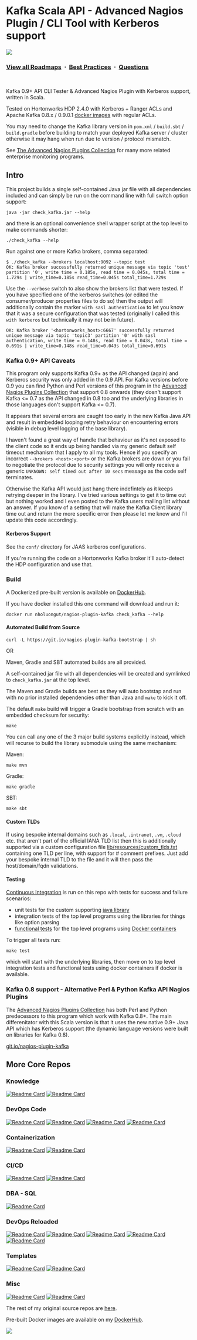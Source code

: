 # Kafka Scala API - Advanced Nagios Plugin / CLI Tool with Kerberos support

![](https://i.imgur.com/waxVImv.png)
### [View all Roadmaps](https://github.com/nholuongut/all-roadmaps) &nbsp;&middot;&nbsp; [Best Practices](https://github.com/nholuongut/all-roadmaps/blob/main/public/best-practices/) &nbsp;&middot;&nbsp; [Questions](https://www.linkedin.com/in/nholuong/)
<br/>

Kafka 0.9+ API CLI Tester & Advanced Nagios Plugin with Kerberos support, written in Scala.

Tested on Hortonworks HDP 2.4.0 with Kerberos + Ranger ACLs and Apache Kafka 0.8.x / 0.9.0.1 [docker images](https://hub.docker.com/r/nholuongut/kafka) with regular ACLs.

You may need to change the Kafka library version in `pom.xml` / `build.sbt` / `build.gradle` before building to match your deployed Kafka server / cluster otherwise it may hang when run due to version / protocol mismatch.
<!--
Testing shows it does take an extra second to negotiate the Kerberos authentication so make sure not to set ```--timeout``` to less than 2 secs if using Kerberos.
-->
See [The Advanced Nagios Plugins Collection](https://github.com/nholuongut/Nagios-Plugins#advanced-nagios-plugins-collection) for many more related enterprise monitoring programs.

## Intro

This project builds a single self-contained Java jar file with all dependencies included and can simply be run on the command line with full switch option support:

```shell
java -jar check_kafka.jar --help
```

and there is an optional convenience shell wrapper script at the top level to make commands shorter:

```shell
./check_kafka --help
```

Run against one or more Kafka brokers, comma separated:

```shell
$ ./check_kafka --brokers localhost:9092 --topic test
OK: Kafka broker successfully returned unique message via topic 'test' partition '0', write time = 0.185s, read time = 0.045s, total time = 1.729s | write_time=0.185s read_time=0.045s total_time=1.729s
```

Use the ```--verbose``` switch to also show the brokers list that were tested. If you have specified one of the kerberos switches (or edited the consumer/producer properties files to do so) then the output will additionally contain the marker ```with sasl authentication``` to let you know that it was a secure configuration that was tested (originally I called this ```with kerberos``` but technically it may not be in future).

```none
OK: Kafka broker '<hortonworks_host>:6667' successfully returned unique message via topic 'topic3' partition '0' with sasl authentication, write time = 0.148s, read time = 0.043s, total time = 0.691s | write_time=0.148s read_time=0.043s total_time=0.691s
```

### Kafka 0.9+ API Caveats

This program only supports Kafka 0.9+ as the API changed (again) and Kerberos security was only added in the 0.9 API. For Kafka versions before 0.9 you can find Python and Perl versions of this program in the [Advanced Nagios Plugins Collection](https://github.com/nholuongut/Nagios-Plugins#advanced-nagios-plugins-collection) that support 0.8 onwards (they dosn't support Kafka <= 0.7 as the API changed in 0.8 too and the underlying libraries in those languages don't support Kafka <= 0.7).

It appears that several errors are caught too early in the new Kafka Java API and result in embedded looping retry behaviour on encountering errors (visible in debug level logging of the base library).

I haven't found a great way of handle that behaviour as it's not exposed to the client code so it ends up being handled via my generic default self timeout mechanism that I apply to all my tools. Hence if you specify an incorrect ```--brokers <host>:<port>``` or the Kafka brokers are down or you fail to negotiate the protocol due to security settings you will only receive a generic ```UNKNOWN: self timed out after 10 secs``` message as the code self terminates.

Otherwise the Kafka API would just hang there indefintely as it keeps retrying deeper in the library. I've tried various settings to get it to time out but nothing worked and I even posted to the Kafka users mailing list without an answer. If you know of a setting that will make the Kafka Client library time out and return the more specific error then please let me know and I'll update this code accordingly.

#### Kerberos Support

See the ```conf/``` directory for JAAS kerberos configurations.

If you're running the code on a Hortonworks Kafka broker it'll auto-detect the HDP configuration and use that.

### Build

A Dockerized pre-built version is available on [DockerHub](https://hub.docker.com/r/nholuongut/nagios-plugin-kafka).

If you have docker installed this one command will download and run it:

```shell
docker run nholuongut/nagios-plugin-kafka check_kafka --help
```

#### Automated Build from Source

```shell
curl -L https://git.io/nagios-plugin-kafka-bootstrap | sh
```

OR

Maven, Gradle and SBT automated builds are all provided.

A self-contained jar file with all dependencies will be created and symlinked to ```check_kafka.jar``` at the top level.

The Maven and Gradle builds are best as they will auto bootstap and run with no prior installed dependencies other than Java and ```make``` to kick it off.

The default ```make``` build will trigger a Gradle bootstrap from scratch with an embedded checksum for security:

```shell
make
```

You can call any one of the 3 major build systems explicitly instead, which will recurse to build the library submodule using the same mechanism:

Maven:

```shell
make mvn
```

Gradle:

```shell
make gradle
```

SBT:

```shell
make sbt
```

#### Custom TLDs

If using bespoke internal domains such as `.local`, `.intranet`, `.vm`, `.cloud` etc. that aren't part of the official IANA TLD list then this is additionally supported via a custom configuration file [lib/resources/custom_tlds.txt](https://github.com/nholuongut/lib-java/blob/master/src/main/resources/tlds-alpha-by-domain.txt) containing one TLD per line, with support for # comment prefixes. Just add your bespoke internal TLD to the file and it will then pass the host/domain/fqdn validations.

#### Testing

[Continuous Integration](https://travis-ci.org/nholuongut/nagios-plugin-kafka) is run on this repo with tests for success and failure scenarios:

- unit tests for the custom supporting [java library](https://github.com/nholuongut/lib-java)
- integration tests of the top level programs using the libraries for things like option parsing
- [functional tests](https://github.com/nholuongut/nagios-plugin-kafka/tree/master/tests) for the top level programs using [Docker containers](https://hub.docker.com/u/nholuongut/)

To trigger all tests run:

```shell
make test
```

which will start with the underlying libraries, then move on to top level integration tests and functional tests using docker containers if docker is available.

### Kafka 0.8 support - Alternative Perl & Python Kafka API Nagios Plugins

The [Advanced Nagios Plugins Collection](https://github.com/nholuongut/Nagios-Plugins#advanced-nagios-plugins-collection) has both Perl and Python predecessors to this program which work with Kafka 0.8+. The main differenitator with this Scala version is that it uses the new native 0.9+ Java API which has Kerberos support (the dynamic language versions were built on libraries for Kafka 0.8).

[git.io/nagios-plugin-kafka](https://git.io/nagios-plugin-kafka)

## More Core Repos

<!-- OTHER_REPOS_START -->

### Knowledge

[![Readme Card](https://github-readme-stats.vercel.app/api/pin/?username=nholuongut&repo=Knowledge-Base&theme=ambient_gradient&description_lines_count=3)](https://github.com/nholuongut/Knowledge-Base)
[![Readme Card](https://github-readme-stats.vercel.app/api/pin/?username=nholuongut&repo=Diagrams-as-Code&theme=ambient_gradient&description_lines_count=3)](https://github.com/nholuongut/Diagrams-as-Code)

<!--

Not support on GitHub Markdown:

<iframe src="https://raw.githubusercontent.com/nholuongut/nholuongut/main/knowledge.md" width="100%" height="500px"></iframe>

Does nothing:

<embed src="https://raw.githubusercontent.com/nholuongut/nholuongut/main/knowledge.md" width="100%" height="500px" />

-->

### DevOps Code

[![Readme Card](https://github-readme-stats.vercel.app/api/pin/?username=nholuongut&repo=DevOps-Bash-tools&theme=ambient_gradient&description_lines_count=3)](https://github.com/nholuongut/DevOps-Bash-tools)
[![Readme Card](https://github-readme-stats.vercel.app/api/pin/?username=nholuongut&repo=DevOps-Python-tools&theme=ambient_gradient&description_lines_count=3)](https://github.com/nholuongut/DevOps-Python-tools)
[![Readme Card](https://github-readme-stats.vercel.app/api/pin/?username=nholuongut&repo=DevOps-Perl-tools&theme=ambient_gradient&description_lines_count=3)](https://github.com/nholuongut/DevOps-Perl-tools)
[![Readme Card](https://github-readme-stats.vercel.app/api/pin/?username=nholuongut&repo=DevOps-Golang-tools&theme=ambient_gradient&description_lines_count=3)](https://github.com/nholuongut/DevOps-Golang-tools)

<!--
[![Gist Card](https://github-readme-stats.vercel.app/api/gist?id=f8f551332440f1ca8897ff010e363e03)](https://gist.github.com/nholuongut/f8f551332440f1ca8897ff010e363e03)
-->

### Containerization

[![Readme Card](https://github-readme-stats.vercel.app/api/pin/?username=nholuongut&repo=Kubernetes-configs&theme=ambient_gradient&description_lines_count=3)](https://github.com/nholuongut/Kubernetes-configs)
[![Readme Card](https://github-readme-stats.vercel.app/api/pin/?username=nholuongut&repo=Dockerfiles&theme=ambient_gradient&description_lines_count=3)](https://github.com/nholuongut/Dockerfiles)

### CI/CD

[![Readme Card](https://github-readme-stats.vercel.app/api/pin/?username=nholuongut&repo=GitHub-Actions&theme=ambient_gradient&description_lines_count=3)](https://github.com/nholuongut/GitHub-Actions)
[![Readme Card](https://github-readme-stats.vercel.app/api/pin/?username=nholuongut&repo=Jenkins&theme=ambient_gradient&description_lines_count=3)](https://github.com/nholuongut/Jenkins)

### DBA - SQL

[![Readme Card](https://github-readme-stats.vercel.app/api/pin/?username=nholuongut&repo=SQL-scripts&theme=ambient_gradient&description_lines_count=3)](https://github.com/nholuongut/SQL-scripts)

### DevOps Reloaded

[![Readme Card](https://github-readme-stats.vercel.app/api/pin/?username=nholuongut&repo=Nagios-Plugins&theme=ambient_gradient&description_lines_count=3)](https://github.com/nholuongut/Nagios-Plugins)
[![Readme Card](https://github-readme-stats.vercel.app/api/pin/?username=nholuongut&repo=HAProxy-configs&theme=ambient_gradient&description_lines_count=3)](https://github.com/nholuongut/HAProxy-configs)
[![Readme Card](https://github-readme-stats.vercel.app/api/pin/?username=nholuongut&repo=Terraform&theme=ambient_gradient&description_lines_count=3)](https://github.com/nholuongut/Terraform)
[![Readme Card](https://github-readme-stats.vercel.app/api/pin/?username=nholuongut&repo=Packer-templates&theme=ambient_gradient&description_lines_count=3)](https://github.com/nholuongut/Packer-templates)
[![Readme Card](https://github-readme-stats.vercel.app/api/pin/?username=nholuongut&repo=Nagios-Plugin-Kafka&theme=ambient_gradient&description_lines_count=3)](https://github.com/nholuongut/nagios-plugin-kafka)

### Templates

[![Readme Card](https://github-readme-stats.vercel.app/api/pin/?username=nholuongut&repo=Templates&theme=ambient_gradient&description_lines_count=3)](https://github.com/nholuongut/Templates)
[![Readme Card](https://github-readme-stats.vercel.app/api/pin/?username=nholuongut&repo=Template-repo&theme=ambient_gradient&description_lines_count=3)](https://github.com/nholuongut/Template-repo)

### Misc

[![Readme Card](https://github-readme-stats.vercel.app/api/pin/?username=nholuongut&repo=Spotify-tools&theme=ambient_gradient&description_lines_count=3)](https://github.com/nholuongut/Spotify-tools)
[![Readme Card](https://github-readme-stats.vercel.app/api/pin/?username=nholuongut&repo=Spotify-playlists&theme=ambient_gradient&description_lines_count=3)](https://github.com/nholuongut/Spotify-playlists)

The rest of my original source repos are
[here](https://github.com/nholuongut?tab=repositories&q=&type=source&language=&sort=stargazers).

Pre-built Docker images are available on my [DockerHub](https://hub.docker.com/u/nholuongut/).

<!-- 1x1 pixel counter to record hits -->
![](https://hit.yhype.me/github/profile?user_id=2211051)

<!-- OTHER_REPOS_END -->
